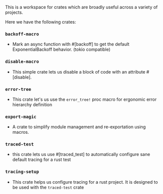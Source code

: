 This is a workspace for crates which are broadly useful across a variety of projects. 

Here we have the following crates:

### `backoff-macro`
- Mark an async function with #[backoff] to get the default ExponentialBackoff behavior. (tokio compatible)

### `disable-macro`
- This simple crate lets us disable a block of code with an attribute #[disable].

### `error-tree`
- This crate let's us use the `error_tree!` proc macro for ergonomic error hierarchy definition

### `export-magic`
- A crate to simplify module management and re-exportation using macros.

### `traced-test`
- this crate lets us use #[traced_test] to automatically configure sane default tracing for a rust test

### `tracing-setup`
- This crate helps us configure tracing for a rust project. It is designed to be used with the `traced-test` crate
